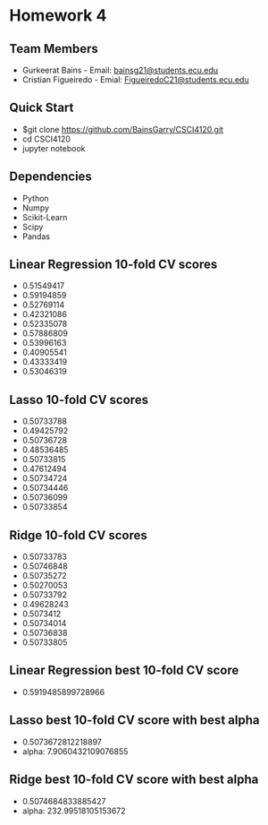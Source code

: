 # Homework 4

## Team Members
- Gurkeerat Bains - Email: bainsg21@students.ecu.edu
- Cristian Figueiredo - Emial: FigueiredoC21@students.ecu.edu

## Quick Start
- $git clone https://github.com/BainsGarry/CSCI4120.git
- cd CSCI4120
- jupyter notebook

## Dependencies
- Python
- Numpy
- Scikit-Learn
- Scipy
- Pandas

## Linear Regression 10-fold CV scores
- 0.51549417
- 0.59194859
- 0.52769114
- 0.42321086
- 0.52335078
- 0.57886809
- 0.53996163
- 0.40905541
- 0.43333419
- 0.53046319

## Lasso 10-fold CV scores
- 0.50733788
- 0.49425792
- 0.50736728
- 0.48536485
- 0.50733815
- 0.47612494
- 0.50734724
- 0.50734446
- 0.50736099
- 0.50733854

## Ridge 10-fold CV scores
- 0.50733783
- 0.50746848
- 0.50735272
- 0.50270053
- 0.50733792
- 0.49628243
- 0.5073412
- 0.50734014
- 0.50736838
- 0.50733805

## Linear Regression best 10-fold CV score
- 0.5919485899728966

## Lasso best 10-fold CV score with best alpha
- 0.5073672812218897
- alpha: 7.9060432109076855

## Ridge best 10-fold CV score with best alpha 
- 0.5074684833885427
- alpha: 232.99518105153672